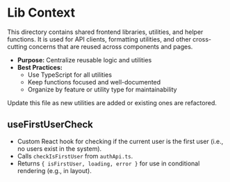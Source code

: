 # Lib Context

This directory contains shared frontend libraries, utilities, and helper functions. It is used for API clients, formatting utilities, and other cross-cutting concerns that are reused across components and pages.

- **Purpose:** Centralize reusable logic and utilities
- **Best Practices:**
  - Use TypeScript for all utilities
  - Keep functions focused and well-documented
  - Organize by feature or utility type for maintainability

Update this file as new utilities are added or existing ones are refactored.

## useFirstUserCheck
- Custom React hook for checking if the current user is the first user (i.e., no users exist in the system).
- Calls `checkIsFirstUser` from `authApi.ts`.
- Returns `{ isFirstUser, loading, error }` for use in conditional rendering (e.g., in layout).
